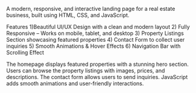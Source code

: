 A modern, responsive, and interactive landing page for a real estate business, built using HTML, CSS, and JavaScript.

Features
1)Beautiful UI/UX Design with a clean and modern layout
2) Fully Responsive – Works on mobile, tablet, and desktop
3) Property Listings Section showcasing featured properties
4) Contact Form to collect user inquiries
5) Smooth Animations & Hover Effects
6) Navigation Bar with Scrolling Effect

The homepage displays featured properties with a stunning hero section.
Users can browse the property listings with images, prices, and descriptions.
The contact form allows users to send inquiries.
JavaScript adds smooth animations and user-friendly interactions.

